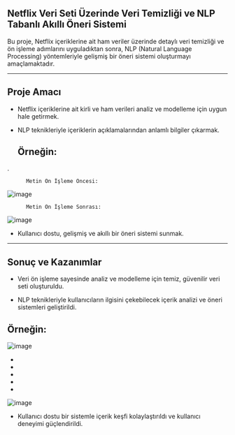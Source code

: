 Netflix Veri Seti Üzerinde Veri Temizliği ve NLP Tabanlı Akıllı Öneri Sistemi
---
Bu proje, Netflix içeriklerine ait ham veriler üzerinde detaylı veri temizliği ve ön işleme adımlarını uyguladıktan sonra, NLP (Natural Language Processing) yöntemleriyle gelişmiş bir öneri sistemi oluşturmayı amaçlamaktadır.

--------
Proje Amacı
------
- Netflix içeriklerine ait kirli ve ham verileri analiz ve modelleme için uygun hale getirmek.

- NLP teknikleriyle içeriklerin açıklamalarından anlamlı bilgiler çıkarmak.
  
  Örneğin:
  ----
.

          Metin Ön İşleme Öncesi:

![image](https://github.com/user-attachments/assets/32482a9d-9c91-49a6-8c17-694cd28eeb12)


          Metin Ön İşleme Sonrası: 
  

![image](https://github.com/user-attachments/assets/33ec20f7-18c8-40d1-8bc0-80a832cdffaa)


- Kullanıcı dostu, gelişmiş ve akıllı bir öneri sistemi sunmak.

--------

Sonuç ve Kazanımlar
---------------

- Veri ön işleme sayesinde analiz ve modelleme için temiz, güvenilir veri seti oluşturuldu.

- NLP teknikleriyle kullanıcıların ilgisini çekebilecek içerik analizi ve öneri sistemleri geliştirildi.

Örneğin:
-------
![image](https://github.com/user-attachments/assets/e15f9a47-f746-499b-8f8e-bea1721c7958)

-
-
-
-
-

![image](https://github.com/user-attachments/assets/b4279137-42f8-4226-8e0d-806639d53319)

- Kullanıcı dostu bir sistemle içerik keşfi kolaylaştırıldı ve kullanıcı deneyimi güçlendirildi.
